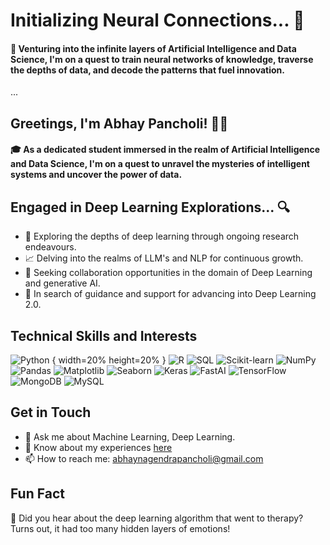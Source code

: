 # Initializing Neural Connections... 🧠

#### 🌌 Venturing into the infinite layers of Artificial Intelligence and Data Science, I'm on a quest to train neural networks of knowledge, traverse the depths of data, and decode the patterns that fuel innovation.

...



## Greetings, I'm Abhay Pancholi! 🧑‍💻

#### 🎓 As a dedicated student immersed in the realm of Artificial Intelligence and Data Science, I'm on a quest to unravel the mysteries of intelligent systems and uncover the power of data.

## Engaged in Deep Learning Explorations... 🔍

- 🔬 Exploring the depths of deep learning through ongoing research endeavours.
- 📈 Delving into the realms of LLM's and NLP for continuous growth.
- 👯 Seeking collaboration opportunities in the domain of Deep Learning and generative AI.
- 🤝 In search of guidance and support for advancing into Deep Learning 2.0.


## Technical Skills and Interests

![Python]([https://your-image-link-here](https://www.google.com/url?sa=i&url=https%3A%2F%2Fwww.pngitem.com%2Fmiddle%2FhThbob_programming-icon-png-python-logo-512-transparent-png%2F&psig=AOvVaw0JJmCqaVthW_tWFOIW3prX&ust=1701524895872000&source=images&cd=vfe&opi=89978449&ved=0CBIQjRxqFwoTCJDVwIa57oIDFQAAAAAdAAAAABAE)) { width=20% height=20% }
![R](https://your-image-link-here)
![SQL](https://your-image-link-here)
![Scikit-learn](https://your-image-link-here)
![NumPy](https://your-image-link-here)
![Pandas](https://your-image-link-here)
![Matplotlib](https://your-image-link-here)
![Seaborn](https://your-image-link-here)
![Keras](https://your-image-link-here)
![FastAI](https://your-image-link-here)
![TensorFlow](https://your-image-link-here)
![MongoDB](https://your-image-link-here)
![MySQL](https://your-image-link-here)


## Get in Touch
- 💬 Ask me about Machine Learning, Deep Learning.
- 📄 Know about my experiences [here](https://drive.google.com/file/d/1KI_etXXoMaQ9Ghamj_bqZM1Vbunf70mX/view?usp=sharing)
- 📫 How to reach me: [abhaynagendrapancholi@gmail.com](mailto:abhaynagendrapancholi@gmail.com) 

## Fun Fact
🤔 Did you hear about the deep learning algorithm that went to therapy? Turns out, it had too many hidden layers of emotions!
